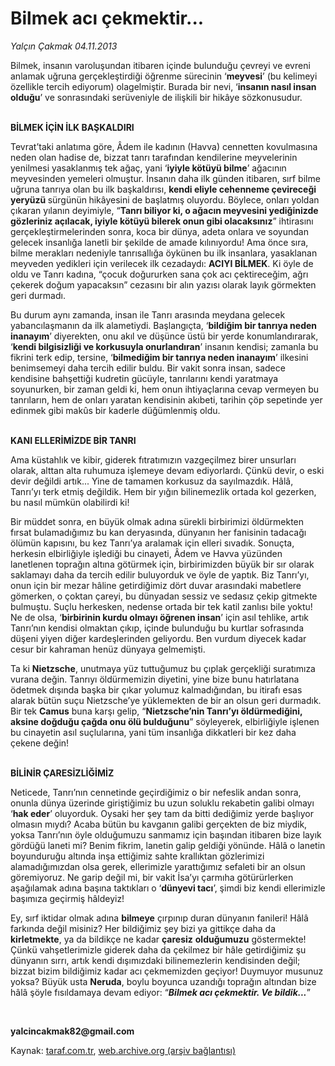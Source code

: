 # Bilmek acı çekmektir...

*Yalçın Çakmak 04.11.2013*

<div class="yazi"><p>Bilmek, insanın varoluşundan itibaren içinde bulunduğu çevreyi ve evreni anlamak uğruna gerçekleştirdiği öğrenme sürecinin ‘<b>meyvesi</b>’ (bu kelimeyi özellikle tercih ediyorum) olagelmiştir. Burada bir nevi, ‘<b>insanın nasıl insan olduğu</b>’ ve sonrasındaki serüveniyle de ilişkili bir hikâye sözkonusudur. </p>
<p><b><br/>BİLMEK İÇİN İLK BAŞKALDIRI</b></p>
<p>Tevrat’taki anlatıma göre, Âdem ile kadının (Havva) cennetten kovulmasına neden olan hadise de, bizzat tanrı tarafından kendilerine meyvelerinin yenilmesi yasaklanmış tek ağaç, yani ‘<b>iyiyle kötüyü bilme</b>’ ağacının meyvesinden yemeleri olmuştur. İnsanın daha ilk günden itibaren, sırf bilme uğruna tanrıya olan bu ilk başkaldırısı, <b>kendi eliyle cehenneme çevireceği yeryüzü </b>sürgünün<b> </b>hikâyesini de başlatmış oluyordu. Böylece, onları yoldan çıkaran yılanın deyimiyle, “<b>Tanrı biliyor ki, o ağacın meyvesini yediğinizde gözleriniz açılacak, iyiyle kötüyü bilerek onun gibi olacaksınız</b>” ihtirasını gerçekleştirmelerinden sonra, koca bir dünya, adeta onlara ve soyundan gelecek insanlığa lanetli bir şekilde de amade kılınıyordu! Ama önce sıra, bilme merakları nedeniyle tanrısallığa öykünen bu ilk insanlara, yasaklanan meyveden yedikleri için verilecek ilk cezadaydı: <b>ACIYI BİLMEK</b>. Ki öyle de oldu ve Tanrı kadına, “çocuk doğururken sana çok acı çektireceğim, ağrı çekerek doğum yapacaksın” cezasını bir alın yazısı olarak layık görmekten geri durmadı.</p>
<p>Bu durum aynı zamanda, insan ile Tanrı arasında meydana gelecek yabancılaşmanın da ilk alametiydi. Başlangıçta, ‘<b>bildiğim bir tanrıya neden inanayım</b>’ diyerekten, onu akıl ve düşünce üstü bir yerde konumlandırarak, ‘<b>kendi bilgisizliği ve korkusuyla onurlandıran</b>’ insanın kendisi; zamanla bu fikrini terk edip, tersine, ‘<b>bilmediğim bir tanrıya neden inanayım</b>’ ilkesini benimsemeyi daha tercih edilir buldu. Bir vakit sonra insan, sadece kendisine bahşettiği kudretin gücüyle, tanrılarını kendi yaratmaya soyunurken, bir zaman geldi ki, hem onun ihtiyaçlarına cevap vermeyen bu tanrıların, hem de onları yaratan kendisinin akıbeti, tarihin çöp sepetinde yer edinmek gibi makûs bir kaderle düğümlenmiş oldu.</p>
<p><b><br/>KANI ELLERİMİZDE BİR TANRI</b></p>
<p>Ama küstahlık ve kibir, giderek fıtratımızın vazgeçilmez birer unsurları olarak, alttan alta ruhumuza işlemeye devam ediyorlardı. Çünkü devir, o eski devir değildi artık... Yine de tamamen korkusuz da sayılmazdık. Hâlâ, Tanrı’yı terk etmiş değildik. Hem bir yığın bilinemezlik ortada kol gezerken, bu nasıl mümkün olabilirdi ki! </p>
<p>Bir müddet sonra, en büyük olmak adına sürekli birbirimizi öldürmekten fırsat bulamadığımız bu kan deryasında, dünyanın her fanisinin tadacağı ölümün kapısını, bu kez Tanrı’ya aralamak için elleri sıvadık. Sonuçta, herkesin elbirliğiyle işlediği bu cinayeti, Âdem ve Havva yüzünden lanetlenen toprağın altına götürmek için, birbirimizden büyük bir sır olarak saklamayı daha da tercih edilir buluyorduk ve öyle de yaptık. Biz Tanrı’yı, onun için bir mezar hâline getirdiğimiz dört duvar arasındaki mabetlere gömerken, o çoktan çareyi, bu dünyadan sessiz ve sedasız çekip gitmekte bulmuştu. Suçlu herkesken, nedense ortada bir tek katil zanlısı bile yoktu! Ne de olsa, ‘<b>birbirinin kurdu olmayı öğrenen insan</b>’ için asıl tehlike, artık Tanrı’nın kendisi olmaktan çıkıp, içinde bulunduğu bu kurtlar sofrasında düşeni yiyen diğer kardeşlerinden geliyordu. Ben vurdum diyecek kadar cesur bir kahraman henüz dünyaya gelmemişti. </p>
<p>Ta ki <b>Nietzsche</b>, unutmaya yüz tuttuğumuz bu çıplak gerçekliği suratımıza vurana değin. Tanrıyı öldürmemizin diyetini, yine bize bunu hatırlatana ödetmek dışında başka bir çıkar yolumuz kalmadığından, bu itirafı esas alarak bütün suçu Nietzsche’ye yüklemekten de bir an olsun geri durmadık. Bir tek <b>Camus</b> buna karşı gelip, “<b>Nietzsche’nin Tanrı’yı öldürmediğini, aksine doğduğu çağda onu ölü bulduğunu</b>” söyleyerek, elbirliğiyle işlenen bu cinayetin asıl suçlularına, yani tüm insanlığa dikkatleri bir kez daha çekene değin!</p>
<p><b><br/>BİLİNİR ÇARESİZLİĞİMİZ</b></p>
<p>Neticede, Tanrı’nın cennetinde geçirdiğimiz o bir nefeslik andan sonra, onunla dünya üzerinde giriştiğimiz bu uzun soluklu rekabetin galibi olmayı ‘<b>hak eder</b>’ oluyorduk. Oysaki her şey tam da bitti dediğimiz yerde başlıyor olmasın mıydı? Acaba bütün bu kavganın galibi gerçekten de biz miydik, yoksa Tanrı’nın öyle olduğumuzu sanmamız için başından itibaren bize layık gördüğü laneti mi? Benim fikrim, lanetin galip geldiği yönünde. Hâlâ o lanetin boyunduruğu altında inşa ettiğimiz sahte krallıktan gözlerimizi alamadığımızdan olsa gerek, ellerimizle yarattığımız sefaleti bir an olsun göremiyoruz. Ne garip değil mi, bir vakit İsa’yı çarmıha götürürlerken aşağılamak adına başına taktıkları o ‘<b>dünyevi tacı</b>’, şimdi biz kendi ellerimizle başımıza geçirmiş hâldeyiz!</p>
<p>Ey, sırf iktidar olmak adına <b>bilmeye</b> çırpınıp duran dünyanın fanileri! Hâlâ farkında değil misiniz? Her bildiğimiz şey bizi ya gittikçe daha da <b>kirletmekte</b>, ya da bildikçe ne kadar <b>çaresiz</b> <b>olduğumuzu</b> göstermekte! Çünkü vahşetlerimizle giderek daha da çekilmez bir hâle getirdiğimiz şu dünyanın sırrı, artık kendi dışımızdaki bilinemezlerin kendisinden değil; bizzat bizim bildiğimiz kadar acı çekmemizden geçiyor! Duymuyor musunuz yoksa? Büyük usta <b>Neruda</b>, boylu boyunca uzandığı toprağın altından bize hâlâ şöyle fısıldamaya devam ediyor: “<b><i>Bilmek acı çekmektir. Ve bildik...</i></b>”</p><b>
<p><br/></p></b><b>yalcincakmak82@gmail.com</b>
</div>

Kaynak: [taraf.com.tr](http://www.taraf.com.tr:80/yalcin-cakmak/makale-bilmek-aci-cekmektir.htm), [web.archive.org (arşiv bağlantısı)](http://web.archive.org/web/20131105181119/http://www.taraf.com.tr:80/yalcin-cakmak/makale-bilmek-aci-cekmektir.htm)
